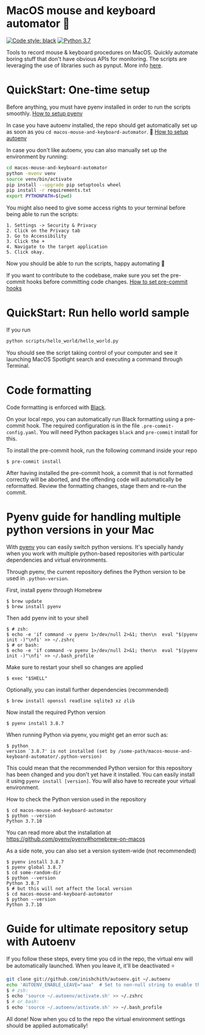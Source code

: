 # MacOS mouse and keyboard automator :apple:
[![Code style: black](https://img.shields.io/badge/code%20style-black-000000.svg)](https://github.com/psf/black)
[![Python 3.7](https://img.shields.io/badge/python-3.8.7-blue.svg)](https://www.python.org/downloads/release/python-370/)

Tools to record mouse & keyboard procedures on MacOS. Quickly automate boring stuff that don't have obvious APIs for monitoring. The scripts are leveraging the use of libraries such as pynput. More info [here](https://pynput.readthedocs.io/en/latest/limitations.html).

# QuickStart: One-time setup

Before anything, you must have pyenv installed in order to run the scripts smoothly.
[How to setup pyenv](#pyenv-guide-for-handling-multiple-python-versions-in-your-mac)

In case you have autoenv installed, the repo should get automatically set up as soon as you `cd macos-mouse-and-keyboard-automator`. :crystal_ball: 
[How to setup autoenv](#guide-for-ultimate-repository-setup-with-autoenv)

In case you don't like autoenv, you can also manually set up the environment by running:
```bash
cd macos-mouse-and-keyboard-automator
python -mvenv venv
source venv/bin/activate
pip install --upgrade pip setuptools wheel
pip install -r requirements.txt
export PYTHONPATH=$(pwd)
```

You might also need to give some access rights to your terminal before being able to run the scripts:
```text
1. Settings -> Security & Privacy
2. Click on the Privacy tab
3. Go to Accessibility
3. Click the +
4. Navigate to the target application
5. Click okay.
```

Now you should be able to run the scripts, happy automating :robot:

If you want to contribute to the codebase, make sure you set the pre-commit hooks before committing code changes.
[How to set pre-commit hooks](#code-formatting)

# QuickStart: Run hello world sample

If you run 
```bash
python scripts/hello_world/hello_world.py
```

You should see the script taking control of your computer and see it launching MacOS Spotlight search and executing a command through Terminal.

# Code formatting
Code formatting is enforced with [Black](https://black.readthedocs.io/).
 
On your local repo, you can automatically run Black formatting using a pre-commit hook. 
The required configuration is in the file `.pre-commit-config.yaml`. 
You will need Python packages `black` and `pre-commit` install for this.

To install the pre-commit hook, run the following command inside your repo
```shell
$ pre-commit install
```

After having installed the pre-commit hook, a commit that is not formatted correctly will be aborted, 
and the offending code will automatically be reformatted. 
Review the formatting changes, stage them and re-run the commit.

# Pyenv guide for handling multiple python versions in your Mac

With [pyenv](https://formulae.brew.sh/formula/pyenv) you can easily switch python versions. It's specially handy when you work with multiple python-based repositories with particular dependencies and virtual environments.

Through pyenv, the current repository defines the Python version to be used in `.python-version`.

First, install pyenv through Homebrew
```shell
$ brew update
$ brew install pyenv
```

Then add pyenv init to your shell
```shell
$ # zsh:
$ echo -e 'if command -v pyenv 1>/dev/null 2>&1; then\n  eval "$(pyenv init -)"\nfi' >> ~/.zshrc
$ # or bash:
$ echo -e 'if command -v pyenv 1>/dev/null 2>&1; then\n  eval "$(pyenv init -)"\nfi' >> ~/.bash_profile
```

Make sure to restart your shell so changes are applied
```shell
$ exec "$SHELL"
```

Optionally, you can install further dependencies (recommended)
```shell
$ brew install openssl readline sqlite3 xz zlib
```

Now install the required Python version

```shell
$ pyenv install 3.8.7
```

When running Python via pyenv, you might get an error such as:
```shell
$ python
version `3.8.7' is not installed (set by /some-path/macos-mouse-and-keyboard-automator/.python-version)
```
This could mean that the recommended Python version for this repository has been changed and you don't yet have it installed. 
You can easily install it using ```pyenv install [version]```. You will also have to recreate your virtual environment.

How to check the Python version used in the repository
```shell
$ cd macos-mouse-and-keyboard-automator
$ python --version
Python 3.7.10
```

You can read more abut the installation at https://github.com/pyenv/pyenv#homebrew-on-macos

As a side note, you can also set a version system-wide (not recommended)
```shell
$ pyenv install 3.8.7
$ pyenv global 3.8.7
$ cd some-random-dir
$ python --version
Python 3.8.7
$ # but this will not affect the local version
$ cd macos-mouse-and-keyboard-automator
$ python --version
Python 3.7.10
```

# Guide for ultimate repository setup with Autoenv

If you follow these steps, every time you cd in the repo, the virtual env
will be automatically launched. When you leave it, it'll be deactivated :star:
```bash
git clone git://github.com/inishchith/autoenv.git ~/.autoenv
echo 'AUTOENV_ENABLE_LEAVE="aaa"  # Set to non-null string to enable this' | cat - ~/.autoenv/activate.sh > temp && mv temp ~/.autoenv/activate.sh
$ # zsh:
$ echo 'source ~/.autoenv/activate.sh' >> ~/.zshrc
$ # or bash:
$ echo 'source ~/.autoenv/activate.sh' >> ~/.bash_profile

```

All done! Now when you cd to the repo the virtual environment settings should be applied
automatically!
